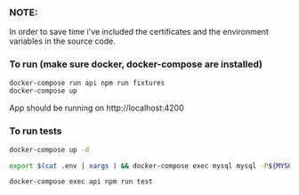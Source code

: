 ### NOTE:  
 In order to save time i've included the certificates and the environment variables in the source code.
 


### To run (make sure docker, docker-compose are installed)
```bash
docker-compose run api npm run fixtures
docker-compose up
```
App should be running on http://localhost:4200


### To run tests
```bash
docker-compose up -d

export $(cat .env | xargs ) && docker-compose exec mysql mysql -P${MYSQL_PORT} -p${MYSQL_PASSWORD} -u root -e "create database ${MYSQL_DATABASE}_test"

docker-compose exec api npm run test
```

